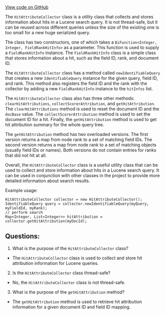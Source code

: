 [View code on GitHub](https://github.com/misbahsy/the-algorithm/src/java/com/twitter/search/common/query/HitAttributeCollector.java)

The `HitAttributeCollector` class is a utility class that collects and stores information about hits in a Lucene search query. It is not thread-safe, but it can be reused across different queries unless the size of the existing one is too small for a new huge serialized query. 

The class has two constructors, one of which takes a `BiFunction<Integer, Integer, FieldRankHitInfo>` as a parameter. This function is used to supply a `FieldRankHitInfo` instance. The `FieldRankHitInfo` class is a simple class that stores information about a hit, such as the field ID, rank, and document ID. 

The `HitAttributeCollector` class has a method called `newIdentifiableQuery` that creates a new `IdentifiableQuery` instance for the given query, field ID, and rank. This method also registers the field ID and the rank with the collector by adding a new `FieldRankHitInfo` instance to the `hitInfos` list. 

The `HitAttributeCollector` class also has three other methods: `clearHitAttributions`, `collectScorerAttribution`, and `getHitAttribution`. The `clearHitAttributions` method is used to reset the document ID and the `docBase` value. The `collectScorerAttribution` method is used to set the document ID for a hit. Finally, the `getHitAttribution` method is used to get hit attribution summary for the whole query tree. 

The `getHitAttribution` method has two overloaded versions. The first version returns a map from node rank to a set of matching field IDs. The second version returns a map from node rank to a set of matching objects (usually field IDs or names). Both versions do not contain entries for ranks that did not hit at all. 

Overall, the `HitAttributeCollector` class is a useful utility class that can be used to collect and store information about hits in a Lucene search query. It can be used in conjunction with other classes in the project to provide more detailed information about search results. 

Example usage:

```
HitAttributeCollector collector = new HitAttributeCollector();
IdentifiableQuery query = collector.newIdentifiableQuery(myQuery, myFieldId, myRank);
// perform search
Map<Integer, List<Integer>> hitAttribution = collector.getHitAttribution(myDocId);
```
## Questions: 
 1. What is the purpose of the `HitAttributeCollector` class?
- The `HitAttributeCollector` class is used to collect and store hit attribution information for Lucene queries.

2. Is the `HitAttributeCollector` class thread-safe?
- No, the `HitAttributeCollector` class is not thread-safe.

3. What is the purpose of the `getHitAttribution` method?
- The `getHitAttribution` method is used to retrieve hit attribution information for a given document ID and field ID mapping.